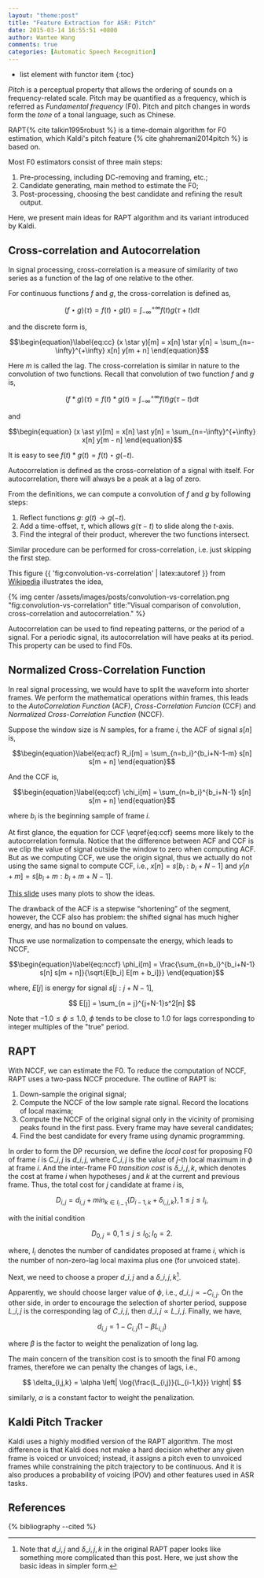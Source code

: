```yaml
---
layout: "theme:post"
title: "Feature Extraction for ASR: Pitch"
date: 2015-03-14 16:55:51 +0800
author: Wantee Wang
comments: true
categories: [Automatic Speech Recognition]
---
```


* list element with functor item
{:toc}

*Pitch* is a perceptual property that allows the ordering of sounds on a frequency-related scale. Pitch may be quantified as a frequency, which is referred as *Fundamental frequency* (F0). Pitch and pitch changes in words form the *tone* of a tonal language, such as Chinese.

<!-- more -->

RAPT{% cite talkin1995robust %} is a time-domain algorithm for F0 estimation, which Kaldi's pitch feature {% cite ghahremani2014pitch %} is based on.

Most F0 estimators consist of three main steps:

1. Pre-processing, including DC-removing and framing, etc.;
2. Candidate generating, main method to estimate the F0;
3. Post-processing, choosing the best candidate and refining the result output.

Here, we present main ideas for RAPT algorithm and its variant introduced by Kaldi.

## Cross-correlation and Autocorrelation

In signal processing, cross-correlation is a measure of similarity of two series as a function of the lag of one relative to the other.

For continuous functions $f$ and $g$, the cross-correlation is defined as,

$$ 
(f \star g)(\tau) = f(t) \star g(t) = \int^{+\infty}_{-\infty} f(t)g(\tau + t) dt
$$

and the discrete form is,

$$\begin{equation}\label{eq:cc}
(x \star y)[m] = x[n] \star y[n] = \sum_{n=-\infty}^{+\infty} x[n] y[m + n]
\end{equation}$$

Here $m$ is called the lag. The cross-correlation is similar in nature to the convolution of two functions. Recall that convolution of two function $f$ and $g$ is,

$$ 
(f \ast g)(\tau) = f(t) \ast g(t) = \int^{+\infty}_{-\infty} f(t)g(\tau - t) dt
$$

and 

$$\begin{equation}
(x \ast y)[m] = x[n] \ast y[n] = \sum_{n=-\infty}^{+\infty} x[n] y[m - n]
\end{equation}$$

It is easy to see $f(t) \ast g(t) =  f(t) \star g(−t)$.

Autocorrelation is defined as the cross-correlation of a signal with itself. For autocorrelation, there will always be a peak at a lag of zero.

From the definitions, we can compute a convolution of $f$ and $g$ by following steps:

1. Reflect functions $g$: $g(t) \rightarrow g(-t)$.
3. Add a time-offset, $\tau$, which allows $g(\tau - t)$ to slide along the $t$-axis.
4. Find the integral of their product, wherever the two functions intersect.

Similar procedure can be performed for cross-correlation, i.e. just skipping the first step.
 
This figure {{ 'fig:convolution-vs-correlation' | latex:autoref }} from [Wikipedia](http://en.wikipedia.org/wiki/Cross-correlation) illustrates the idea, 

{% img center /assets/images/posts/convolution-vs-correlation.png "fig:convolution-vs-correlation" title:"Visual comparison of convolution, cross-correlation and autocorrelation." %}

Autocorrelation can be used to find repeating patterns, or the period of a signal. For a periodic signal, its autocorrelation will have peaks at its period. This property can be used to find F0s.

## Normalized Cross-Correlation Function

In real signal processing, we would have to split the waveform into shorter frames. We perform the mathematical operations within frames, this leads to the *AutoCorrelation Function* (ACF), *Cross-Correlation Funcion* (CCF) and *Normalized Cross-Correlation Function* (NCCF).

Suppose the window size is $N$ samples, for a frame $i$, the ACF of signal $s[n]$ is,

$$\begin{equation}\label{eq:acf}
R_i[m] = \sum_{n=b_i}^{b_i+N-1-m} s[n] s[m + n]
\end{equation}$$

And the CCF is,

$$\begin{equation}\label{eq:ccf}
\chi_i[m] = \sum_{n=b_i}^{b_i+N-1} s[n] s[m + n]
\end{equation}$$

where $b_i$ is the beginning sample of frame $i$.

At first glance, the equation for CCF \eqref{eq:ccf} seems more likely to the autocorrelation formula. Notice that the difference between ACF and CCF is we clip the value of signal outside the window to zero when computing ACF. But as we computing CCF, we use the origin signal, thus we actually do not using the same signal to compute CCF, i.e., $x[n] = s[b_i:b_i+N-1]$ and $y[n+m] = s[b_i+m:b_i+m+N-1]$. 

[This slide](http://www.fit.vutbr.cz/~grezl/ZRE/lectures/05_pitch_en.pdf) uses many plots to show the ideas.

The drawback of the ACF is a stepwise “shortening” of the segment, however, the CCF also has problem: the shifted signal has much higher energy, and has no bound on values.

Thus we use normalization to compensate the energy, which leads to NCCF,

$$\begin{equation}\label{eq:nccf}
\phi_i[m] = \frac{\sum_{n=b_i}^{b_i+N-1} s[n] s[m + n]}{\sqrt{E[b_i] E[m + b_i]}}
\end{equation}$$

where, $E[j]$ is energy for signal $s[j:j+N-1]$,

$$
E[j] = \sum_{n = j}^{j+N-1}s^2[n]
$$

Note that $-1.0 \leq \phi \leq 1.0$, $\phi$ tends to be close to 1.0 for lags corresponding to integer multiples of the "true" period.

## RAPT

With NCCF, we can estimate the F0. To reduce the computation of NCCF, RAPT uses a two-pass NCCF procedure. The outline of RAPT is:

1. Down-sample the original signal;
2. Compute the NCCF of the low sample rate signal. Record the locations of local maxima;
3. Compute the NCCF of the original signal only in the vicinity of promising peaks found in the first pass. Every frame may have several candidates;
4. Find the best candidate for every frame using dynamic programming. 

In order to form the DP recursion, we define the *local cost* for proposing F0 of frame $i$ is $C\_{i,j}$ is $d\_{i,j}$, where $C\_{i,j}$ is the value of $j$-th local maximum in $\phi$ at frame $i$. And the inter-frame F0 *transition cost* is $\delta\_{i,j,k}$, which denotes the cost at frame $i$ when hypotheses $j$ and $k$ at the current and previous frame. Thus, the total cost for $j$ candidate at frame $i$ is,

$$
D_{i,j} = d_{i,j} + min_{k \in I_{i-1}}{\{D_{i-1, k} + \delta_{i,j,k}\}}, 1 \leq j \leq I_i,
$$

with the initial condition

$$
D_{0,j} = 0, 1 \leq j \leq I_0; I_0 = 2.
$$

where, $I_i$ denotes the number of candidates proposed at frame $i$, which is the number of non-zero-lag local maxima plus one (for unvoiced state).

Next, we need to choose a proper $d\_{i,j}$ and a $\delta\_{i,j,k}$[^1]. 

Apparently, we should choose larger value of $\phi$, i.e., $d\_{i,j} \propto -C_{i,j}$. On the other side, in order to encourage the selection of shorter period, suppose $L\_{i,j}$ is the corresponding lag of $C\_{i,j}$, then $d\_{i,j} \propto L\_{i,j}$. Finally, we have,

$$
d_{i,j} = 1 - C_{i,j}(1 - \beta L_{i,j})
$$

where $\beta$ is the factor to weight the penalization of long lag.

The main concern of the transition cost is to smooth the final F0 among frames, therefore we can penalty the changes of lags, i.e.,

$$
\delta_{i,j,k} = \alpha \left| \log{\frac{L_{i,j}}{L_{i-1,k}}} \right|
$$

similarly, $\alpha$ is a constant factor to weight the penalization.

## Kaldi Pitch Tracker

Kaldi uses a highly modified version of the RAPT algorithm. The most difference is that Kaldi does not make a hard decision whether any given frame is voiced or unvoiced; instead, it assigns a pitch even to unvoiced frames while constraining the pitch trajectory to be continuous. And it is also produces a probability of voicing (POV) and other features used in ASR tasks.


## References

{% bibliography --cited %}

[^1]: Note that $d\_{i,j}$ and $\delta\_{i,j,k}$ in the original RAPT paper looks like something more complicated than this post. Here, we just show the basic ideas in simpler form. 

